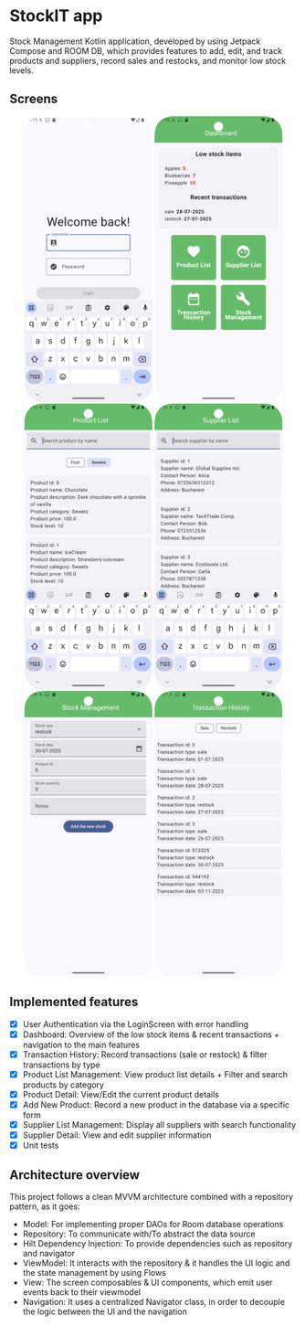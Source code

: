 # StockIT app
Stock Management Kotlin application, developed by using Jetpack Compose and ROOM DB, which provides features to add, edit, and track products and suppliers, record sales and restocks, and monitor low stock levels.

## Screens 
<p align="center">
   <img src="screenshots/login_screen.png" height="500" />
  <img src="screenshots/dashboard_screen.png" height="500" />
  <img src="screenshots/prdoct_list_filter_sweets.png" height="500" />
   <img src="screenshots/supplier_list_screen.png" height="500" />
  <img src="screenshots/stock_management_screen.png" height="500" />
  <img src="screenshots/transaction_history_screen.png" height="500" />
</p>

## Implemented features
- [x] User Authentication via the LoginScreen with error handling
- [x] Dashboard: Overview of the low stock items & recent transactions + navigation to the main features
- [x] Transaction History: Record transactions (sale or restock) & filter transactions by type
- [x] Product List Management: View product list details + Filter and search products by category
- [x] Product Detail: View/Edit the current product details
- [x] Add New Product: Record a new product in the database via a specific form
- [x] Supplier List Management: Display all suppliers with search functionality
- [x] Supplier Detail: View and edit supplier information
- [x] Unit tests

## Architecture overview
This project follows a clean MVVM architecture combined with a repository pattern, as it goes:
- Model: For implementing proper DAOs for Room database operations
- Repository: To communicate with/To abstract the data source
- Hilt Dependency Injection: To provide dependencies such as repository and navigator
- ViewModel: It interacts with the repository & it handles the UI logic and the state management by using Flows
- View: The screen composables & UI components, which emit user events back to their viewmodel
- Navigation: It uses a centralized Navigator class, in order to decouple the logic between the UI and the navigation
